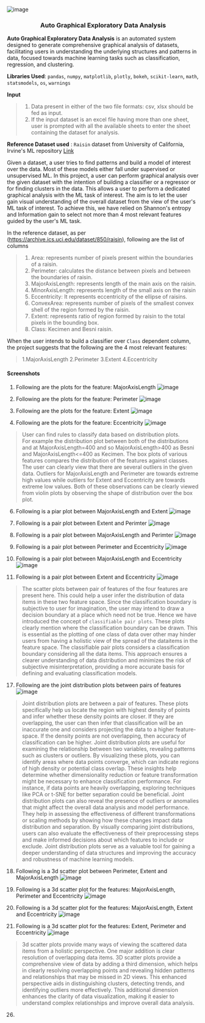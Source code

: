 ![image](https://github.com/user-attachments/assets/5628137b-feb3-4e0f-b7c3-c9340ae469eb)<h3 align='center'>Auto Graphical Exploratory Data Analysis</h3>

**Auto Graphical Exploratory Data Analysis** is an automated system designed to generate comprehensive graphical analysis of datasets, facilitating users in understanding the underlying structures and patterns in data, focused towards machine learning tasks such as classification, regression, and clustering.

**Libraries Used**: `pandas`, `numpy`, `matplotlib`, `plotly`, `bokeh`, `scikit-learn`, `math`, `statsmodels`, `os`, `warnings`

**Input**
> 1. Data present in either of the two file formats: csv, xlsx should be fed as input. <br>
> 2. If the input dataset is an excel file having more than one sheet, user is prompted with all the available sheets to enter the sheet containing the dataset for analysis.

**Reference Dataset used** : `Raisin` dataset from University of California, Irvine's ML repository [Link](https://archive.ics.uci.edu/dataset/850/raisin)

Given a dataset, a user tries to find patterns and build a model of interest over the data. Most of these models either fall under supervised or unsupervised ML. In this project, a user can perform graphical analysis over the given dataset with the intention of building a classifier or a regressor or for finding clusters in the data. This allows a user to perform a dedicated graphical analysis with the ML task of interest. The aim is to let the user gain visual understanding of the overall dataset from the view of the user's ML task of interest. To achieve this, we have relied on Shannon's entropy and Information gain to select not more than 4 most relevant features guided by the user's ML task.

In the reference dataset, as per (https://archive.ics.uci.edu/dataset/850/raisin), following are the list of columns
> 1. Area: represents number of pixels present within the boundaries of a raisin.
> 2. Perimeter: calculates the distance between pixels and between the boundaries of raisin.
> 3. MajorAxisLength: represents length of the main axis on the raisin.
> 4. MinorAxisLength: represents length of the small axis on the raisin
> 5. Eccentricity: It represents eccentricity of the ellipse of raisins.
> 6. ConvexArea: represents number of pixels of the smallest convex shell of the region formed by the raisin.
> 7. Extent: represents ratio of region formed by raisin to the total pixels in the bounding box.
> 8. Class: Kecimen and Besni raisin.

When the user intends to build a classifier over `Class` dependent column, the project suggests that the following are the 4 most relevant features: 
> 1.MajorAxisLength
> 2.Perimeter
> 3.Extent
> 4.Eccentricity

<h4>Screenshots</h4>

1. Following are the plots for the feature: MajorAxisLength
   ![image](https://github.com/user-attachments/assets/e055be9f-fa23-4843-9519-79bb54df1e7d)

2. Following are the plots for the feature: Perimeter
   ![image](https://github.com/user-attachments/assets/a47de951-5284-4711-a864-17147e2cdda3)

3. Following are the plots for the feature: Extent
   ![image](https://github.com/user-attachments/assets/095207cc-62fa-425a-bd60-b0568775624a)

5. Following are the plots for the feature: Eccentricity
   ![image](https://github.com/user-attachments/assets/b300efff-f9e0-4255-8df0-45853cdc9642)

> User can find rules to classify data based on distribution plots. <br>
> For example the distribution plot between both of the distributions and at MajorAxisLength=400 and so MajorAxisLength>400 as Besni and MajorAxisLength<=400 as Kecimen.
> The box plots of various features compares the distribution of the features against classes. The user can clearly view that there are several outliers in the given data. Outliers for MajorAxisLength and Perimeter are towards extreme high values while outliers for Extent and Eccentricity are towards extreme low values.
> Both of these observations can be clearly viewed from violin plots by observing the shape of distribution over the box plot.

6. Following is a piar plot between MajorAxisLength and Extent
   ![image](https://github.com/user-attachments/assets/349ee8a4-e5ca-4b36-b515-4ad7f8944e43)

8. Following is a pair plot between Extent and Perimter
   ![image](https://github.com/user-attachments/assets/ab3a61cf-eb7b-46cd-bbb3-b0b4fa4beb69)

10. Following is a pair plot between MajorAxisLength and Perimter
    ![image](https://github.com/user-attachments/assets/62b13d1d-e517-4165-b6e2-7401fc608a70)

12. Following is a pair plot between Perimeter and Eccentricity
    ![image](https://github.com/user-attachments/assets/beeaa0cc-f3c4-4849-b45e-54c079e6feb9)

14. Following is a pair plot between MajorAxisLength and Eccentricity
    ![image](https://github.com/user-attachments/assets/a281767b-a2e3-4388-ac3e-58eb102a1d25)

16. Following is a pair plot between Extent and Eccentricity
    ![image](https://github.com/user-attachments/assets/5a96b03e-756e-4e00-ad68-ff1b98ef2d9b)

> The scatter plots between pair of features of the four features are present here.
> This could help a user infer the distribution of data items in these two feature space.
> Since the classification boundary is subjective to user for imagination, the user may intend to draw a decision boundary at a place which need not be true. Hence we have introduced the concept of `classifiable pair plots`. These plots clearly mention where the classification boundary can be drawn. This is essential as the plotting of one class of data over other may hinder users from having a holistic view of the spread of the dataitems in the feature space. The classifiable pair plots considers a classification boundary considering all the data items. This approach ensures a clearer understanding of data distribution and minimizes the risk of subjective misinterpretation, providing a more accurate basis for defining and evaluating classification models.

17. Following are the joint distribution plots between pairs of features
![image](https://github.com/user-attachments/assets/e28ab2e6-ab49-456b-82a4-39d0b57ef230)

> Joint distribution plots are between a pair of features.
> These plots specifically help us locate the region with highest density of points and infer whether these density points are closer. If they are overlapping, the user can then infer that classification will be an inaccurate one and considers projecting the data to a higher feature-space.
> If the density points are not overlapping, then accuracy of classification can be higher.
> Joint distribution plots are useful for examining the relationship between two variables, revealing patterns such as clusters or outliers.
> By visualizing these plots, you can identify areas where data points converge, which can indicate regions of high density or potential class overlap.
> These insights help determine whether dimensionality reduction or feature transformation might be necessary to enhance classification performance. For instance, if data points are heavily overlapping, exploring techniques like PCA or t-SNE for better separation could be beneficial.
> Joint distribution plots can also reveal the presence of outliers or anomalies that might affect the overall data analysis and model performance. They help in assessing the effectiveness of different transformations or scaling methods by showing how these changes impact data distribution and separation.
> By visually comparing joint distributions, users can also evaluate the effectiveness of their preprocessing steps and make informed decisions about which features
to include or exclude. Joint distribution plots serve as a valuable tool for gaining a deeper understanding of data structures and improving the accuracy and robustness of machine learning models.

18. Following is a 3d scatter plot between Perimeter, Extent and MajorAxisLength
    ![image](https://github.com/user-attachments/assets/0ee8c662-45e1-46b8-b2de-38ccfc657a65)

20. Following is a 3d scatter plot for the features: MajorAxisLength, Perimeter and Eccentricity
    ![image](https://github.com/user-attachments/assets/e00e2ed2-6246-48cd-b316-05f8aa0cfb3a)

22. Following is a 3d scatter plot for the features: MajorAxisLength, Extent and Eccentricity
   ![image](https://github.com/user-attachments/assets/c5c4a129-c382-4fe7-9156-8b5eb080594b)
    
24. Following is a 3d scatter plot for the features: Extent, Perimeter and Eccentricity
   ![image](https://github.com/user-attachments/assets/2691f4d4-fdfc-45f2-8477-ca153062287b)

> 3d scatter plots provide many ways of viewing the scattered data items from a holistic perspective.
> One major addition is clear resolution of overlapping data items. 3D scatter plots provide a comprehensive view of data by adding a third dimension, which helps in clearly
resolving overlapping points and revealing hidden patterns and relationships that may be missed in 2D views. This enhanced perspective aids in distinguishing clusters, detecting trends, and identifying outliers more effectively. This additional dimension enhances the clarity of data visualization, making it easier to understand complex relationships and improve overall data analysis.
    
26. 

<!--
<h3> Methodology </h3>

**Step-1: Data input**
> 1. Data present in either of the two file formats: csv, xlsx should be fed as input. <br>
> 2. If the input dataset is an excel file having more than one sheet, user is prompted with all the available sheets to enter the sheet containing the dataset for analysis.

**step-2: Data Preprocessing**
-->
